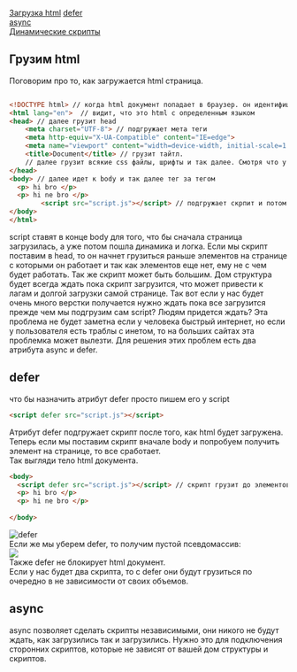 [Загрузка html](#html)
[defer](#defer)<br>
[async](#async)<br>
[Динамические скрипты](#dynamic)<br>

## <a name ="html"> Грузим html </a>
Поговорим про то, как загружается html страница. 
```html

<!DOCTYPE html> // когда html документ попадает в браузер. он идентифицирует ее как html с помощью DOCTYPE и далее начинает ее загрузку
<html lang="en">  // видит, что это html с определенным языком
<head> // далее грузит head
    <meta charset="UTF-8"> // подгружает мета теги
    <meta http-equiv="X-UA-Compatible" content="IE=edge">
    <meta name="viewport" content="width=device-width, initial-scale=1.0">
    <title>Document</title> // грузит тайтл.
    // далее грузит всякие css файлы, шрифты и так далее. Смотря что у вас тут будет стоять.
</head>
<body> // далее идет к body и так далее тег за тегом
  <p> hi bro </p>
  <p> hi ne bro </p>
        <script src="script.js"></script> // подгружает скрпит и потом все конец.
</body>
</html>

```
script ставят в конце body для того, что бы сначала страница загрузилась, а уже потом пошла динамика и логка.
Если мы скрипт поставим в head, то он начнет грузиться раньше элементов на странице с которыми он работает
и так как элементов еще нет, ему не с чем будет работать.
Так же скрипт может быть большим. Дом структура будет всегда ждать пока скрипт загрузится, что может привести к лагам и долгой загрузки самой странице.
Так вот если у нас будет очень много верстки получается нужно ждать пока все загрузится прежде чем мы подгрузим сам script? Людям придется ждать?
Эта проблема не будет заметна если у человека быстрый интернет, но если у пользователя есть траблы с инетом, то на больших сайтах эта проблемка может вылезти.
Для решения этих проблем есть два атрибута async и defer.
## <a name="defer"> defer </a>
что бы назначить атрибут defer просто пишем его у script
```html
<script defer src="script.js"></script>
```
Атрибут defer подгружает скрипт после того, как html будет загружена.
Теперь если мы поставим скрипт вначале body и попробуем получить элемент на странице, то все сработает.<br>
Так выгляди  тело html документа.
```html
<body>
  <script defer src="script.js"></script> // скрипт грузит до элементов
  <p> hi bro </p>
  <p> hi ne bro </p>
        
</body>
```
![defer](https://github.com/Aquariids/MyJS/blob/main/app/img/deferYES.png)<br>
Если же мы уберем defer, то получим пустой псевдомассив:<br>
![](https://github.com/Aquariids/MyJS/blob/main/app/img/deferNO.png)<br>
Также defer не блокирует html документ.<br>
Если у нас будет два скрипта, то с defer они будут грузиться по очередно в не зависимости от своих объемов.
## <a name="async"> async </a>
async позволяет сделать скрипты независимыми, они никого не будут ждать, как загрузились так и загрузились. Нужно это для подключения сторонних скриптов, которые не зависят от вашей дом структуры и скриптов.
